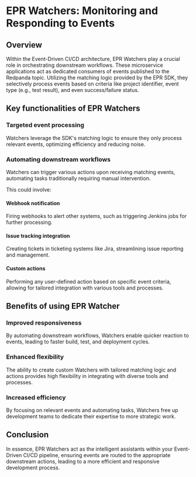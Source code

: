 # EPR Watchers: Monitoring and Responding to Events

## Overview

Within the Event-Driven CI/CD architecture, EPR Watchers play a crucial role in
orchestrating downstream workflows. These microservice applications act as
dedicated consumers of events published to the Redpanda topic. Utilizing the
matching logic provided by the EPR SDK, they selectively process events based on
criteria like project identifier, event type (e.g., test result), and even
success/failure status.

## Key functionalities of EPR Watchers

### Targeted event processing

Watchers leverage the SDK's matching logic to ensure they only process relevant
events, optimizing efficiency and reducing noise.

### Automating downstream workflows

Watchers can trigger various actions upon receiving matching events, automating
tasks traditionally requiring manual intervention.

This could involve:

#### Webhook notification

Firing webhooks to alert other systems, such as triggering Jenkins jobs for
further processing.

#### Issue tracking integration

Creating tickets in ticketing systems like Jira, streamlining issue reporting
and management.

#### Custom actions

Performing any user-defined action based on specific event criteria, allowing
for tailored integration with various tools and processes.

## Benefits of using EPR Watcher

### Improved responsiveness

By automating downstream workflows, Watchers enable quicker reaction to events,
leading to faster build, test, and deployment cycles.

### Enhanced flexibility

The ability to create custom Watchers with tailored matching logic and actions
provides high flexibility in integrating with diverse tools and processes.

### Increased efficiency

By focusing on relevant events and automating tasks, Watchers free up
development teams to dedicate their expertise to more strategic work.

## Conclusion

In essence, EPR Watchers act as the intelligent assistants within your
Event-Driven CI/CD pipeline, ensuring events are routed to the appropriate
downstream actions, leading to a more efficient and responsive development
process.
